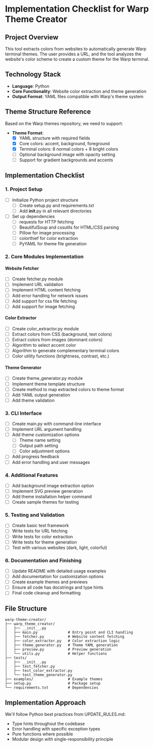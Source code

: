 # Implementation Checklist for Warp Theme Creator

## Project Overview
This tool extracts colors from websites to automatically generate Warp terminal themes. The user provides a URL, and the tool analyzes the website's color scheme to create a custom theme for the Warp terminal.

## Technology Stack
- **Language**: Python
- **Core Functionality**: Website color extraction and theme generation
- **Output Format**: YAML files compatible with Warp's theme system

## Theme Structure Reference
Based on the Warp themes repository, we need to support:

- **Theme Format**:
  - [x] YAML structure with required fields
  - [x] Core colors: accent, background, foreground
  - [x] Terminal colors: 8 normal colors + 8 bright colors
  - [ ] Optional background image with opacity setting
  - [ ] Support for gradient backgrounds and accents

## Implementation Checklist

### 1. Project Setup
- [ ] Initialize Python project structure
  - [ ] Create setup.py and requirements.txt
  - [ ] Add __init__.py in all relevant directories
- [ ] Set up dependencies
  - [ ] requests for HTTP fetching
  - [ ] BeautifulSoup and cssutils for HTML/CSS parsing
  - [ ] Pillow for image processing
  - [ ] colorthief for color extraction
  - [ ] PyYAML for theme file generation

### 2. Core Modules Implementation

#### Website Fetcher
- [ ] Create fetcher.py module
- [ ] Implement URL validation
- [ ] Implement HTML content fetching
- [ ] Add error handling for network issues
- [ ] Add support for css file fetching
- [ ] Add support for image fetching

#### Color Extractor
- [ ] Create color_extractor.py module
- [ ] Extract colors from CSS (background, text colors)
- [ ] Extract colors from images (dominant colors)
- [ ] Algorithm to select accent color
- [ ] Algorithm to generate complementary terminal colors
- [ ] Color utility functions (brightness, contrast, etc.)

#### Theme Generator
- [ ] Create theme_generator.py module
- [ ] Implement theme template structure
- [ ] Create method to map extracted colors to theme format
- [ ] Add YAML output generation
- [ ] Add theme validation

### 3. CLI Interface
- [ ] Create main.py with command-line interface
- [ ] Implement URL argument handling
- [ ] Add theme customization options
  - [ ] Theme name setting
  - [ ] Output path setting
  - [ ] Color adjustment options
- [ ] Add progress feedback
- [ ] Add error handling and user messages

### 4. Additional Features
- [ ] Add background image extraction option
- [ ] Implement SVG preview generation
- [ ] Add theme installation helper command
- [ ] Create sample themes for testing

### 5. Testing and Validation
- [ ] Create basic test framework
- [ ] Write tests for URL fetching
- [ ] Write tests for color extraction
- [ ] Write tests for theme generation
- [ ] Test with various websites (dark, light, colorful)

### 6. Documentation and Finishing
- [ ] Update README with detailed usage examples
- [ ] Add documentation for customization options
- [ ] Create example themes and previews
- [ ] Ensure all code has docstrings and type hints
- [ ] Final code cleanup and formatting

## File Structure

```
warp-theme-creator/
├── warp_theme_creator/
│   ├── __init__.py
│   ├── main.py              # Entry point and CLI handling
│   ├── fetcher.py           # Website content fetching
│   ├── color_extractor.py   # Color extraction logic
│   ├── theme_generator.py   # Theme YAML generation
│   ├── preview.py           # Preview generation
│   └── utils.py             # Helper functions
├── tests/
│   ├── __init__.py 
│   ├── test_fetcher.py
│   ├── test_color_extractor.py
│   └── test_theme_generator.py
├── examples/                # Example themes
├── setup.py                 # Package setup
└── requirements.txt         # Dependencies
```

## Implementation Approach
We'll follow Python best practices from UPDATE_RULES.md:
- Type hints throughout the codebase
- Error handling with specific exception types
- Pure functions where possible
- Modular design with single-responsibility principle